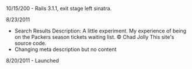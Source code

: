 10/15/200 - Rails 3.1.1, exit stage left sinatra.

8/23/2011
  - Search Results Description: A little experiment. My experience of being on the Packers season tickets waiting list. © Chad Jolly This site's source code.
  - Changing meta description but no content

8/20/2011 - Launched
